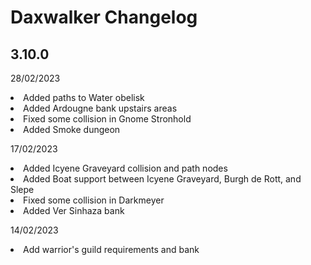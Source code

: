 # Daxwalker Changelog

## 3.10.0

28/02/2023
    <li>Added paths to Water obelisk
    <li>Added Ardougne bank upstairs areas
    <li>Fixed some collision in Gnome Stronhold
    <li>Added Smoke dungeon

      
17/02/2023
  <li>Added Icyene Graveyard collision and path nodes
  <li>Added Boat support between Icyene Graveyard, Burgh de Rott, and Slepe
  <li>Fixed some collision in Darkmeyer
  <li>Added Ver Sinhaza bank
    
    
14/02/2023
<li>Add warrior's guild requirements and bank

    
    

